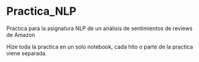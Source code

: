 # Practica_NLP
Practica para la asignatura NLP de un análisis de sentimientos de reviews de Amazon

Hize toda la practica en un solo notebook, cada hito o parte de la practica viene separada. 
